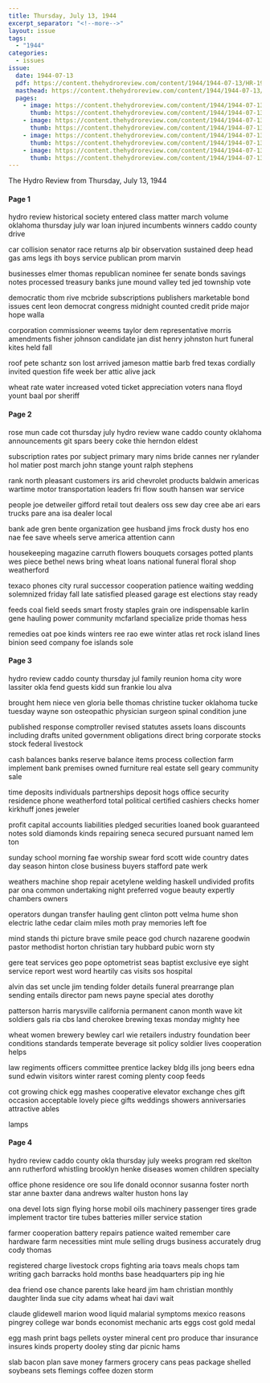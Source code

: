```yaml
---
title: Thursday, July 13, 1944
excerpt_separator: "<!--more-->"
layout: issue
tags:
  - "1944"
categories:
  - issues
issue:
  date: 1944-07-13
  pdf: https://content.thehydroreview.com/content/1944/1944-07-13/HR-1944-07-13.pdf
  masthead: https://content.thehydroreview.com/content/1944/1944-07-13/masthead/HR-1944-07-13.jpg
  pages:
    - image: https://content.thehydroreview.com/content/1944/1944-07-13/medium/HR-1944-07-13-01.jpg
      thumb: https://content.thehydroreview.com/content/1944/1944-07-13/thumbnails/HR-1944-07-13-01.jpg
    - image: https://content.thehydroreview.com/content/1944/1944-07-13/medium/HR-1944-07-13-02.jpg
      thumb: https://content.thehydroreview.com/content/1944/1944-07-13/thumbnails/HR-1944-07-13-02.jpg
    - image: https://content.thehydroreview.com/content/1944/1944-07-13/medium/HR-1944-07-13-03.jpg
      thumb: https://content.thehydroreview.com/content/1944/1944-07-13/thumbnails/HR-1944-07-13-03.jpg
    - image: https://content.thehydroreview.com/content/1944/1944-07-13/medium/HR-1944-07-13-04.jpg
      thumb: https://content.thehydroreview.com/content/1944/1944-07-13/thumbnails/HR-1944-07-13-04.jpg
---
```


The Hydro Review from Thursday, July 13, 1944

<!--more-->

<h4>Page 1</h4>
<p>hydro review historical society entered class matter march volume oklahoma thursday july war loan injured incumbents winners caddo county drive</p>
<p>car collision senator race returns alp bir observation sustained deep head gas ams legs ith boys service publican prom marvin</p>
<p>businesses elmer thomas republican nominee fer senate bonds savings notes processed treasury banks june mound valley ted jed township vote</p>
<p>democratic thom rive mcbride subscriptions publishers marketable bond issues cent leon democrat congress midnight counted credit pride major hope walla</p>
<p>corporation commissioner weems taylor dem representative morris amendments fisher johnson candidate jan dist henry johnston hurt funeral kites held fall</p>
<p>roof pete schantz son lost arrived jameson mattie barb fred texas cordially invited question fife week ber attic alive jack</p>
<p>wheat rate water increased voted ticket appreciation voters nana floyd yount baal por sheriff</p>
<h4>Page 2</h4>
<p>rose mun cade cot thursday july hydro review wane caddo county oklahoma announcements git spars beery coke thie herndon eldest</p>
<p>subscription rates por subject primary mary nims bride cannes ner rylander hol matier post march john stange yount ralph stephens</p>
<p>rank north pleasant customers irs arid chevrolet products baldwin americas wartime motor transportation leaders fri flow south hansen war service</p>
<p>people joe detweiler gifford retail tout dealers oss sew day cree abe ari ears trucks pare ana isa dealer local</p>
<p>bank ade gren bente organization gee husband jims frock dusty hos eno nae fee save wheels serve america attention cann</p>
<p>housekeeping magazine carruth flowers bouquets corsages potted plants wes piece bethel news bring wheat loans national funeral floral shop weatherford</p>
<p>texaco phones city rural successor cooperation patience waiting wedding solemnized friday fall late satisfied pleased garage est elections stay ready</p>
<p>feeds coal field seeds smart frosty staples grain ore indispensable karlin gene hauling power community mcfarland specialize pride thomas hess</p>
<p>remedies oat poe kinds winters ree rao ewe winter atlas ret rock island lines binion seed company foe islands sole</p>
<h4>Page 3</h4>
<p>hydro review caddo county thursday jul family reunion homa city wore lassiter okla fend guests kidd sun frankie lou alva</p>
<p>brought hem niece ven gloria belle thomas christine tucker oklahoma tucke tuesday wayne son osteopathic physician surgeon spinal condition june</p>
<p>published response comptroller revised statutes assets loans discounts including drafts united government obligations direct bring corporate stocks stock federal livestock</p>
<p>cash balances banks reserve balance items process collection farm implement bank premises owned furniture real estate sell geary community sale</p>
<p>time deposits individuals partnerships deposit hogs office security residence phone weatherford total political certified cashiers checks homer kirkhuff jones jeweler</p>
<p>profit capital accounts liabilities pledged securities loaned book guaranteed notes sold diamonds kinds repairing seneca secured pursuant named lem ton</p>
<p>sunday school morning fae worship swear ford scott wide country dates day season hinton close business buyers stafford pate werk</p>
<p>weathers machine shop repair acetylene welding haskell undivided profits par ona common undertaking night preferred vogue beauty expertly chambers owners</p>
<p>operators dungan transfer hauling gent clinton pott velma hume shon electric lathe cedar claim miles moth pray memories left foe</p>
<p>mind stands thi picture brave smile peace god church nazarene goodwin pastor methodist horton christian tary hubbard pubic worn sty</p>
<p>gere teat services geo pope optometrist seas baptist exclusive eye sight service report west word heartily cas visits sos hospital</p>
<p>alvin das set uncle jim tending folder details funeral prearrange plan sending entails director pam news payne special ates dorothy</p>
<p>patterson harris marysville california permanent canon month wave kit soldiers gals ria cbs land cherokee brewing texas monday mighty hee</p>
<p>wheat women brewery bewley carl wie retailers industry foundation beer conditions standards temperate beverage sit policy soldier lives cooperation helps</p>
<p>law regiments officers committee prentice lackey bldg ills jong beers edna sund edwin visitors winter rarest coming plenty coop feeds</p>
<p>cot growing chick egg mashes cooperative elevator exchange ches gift occasion acceptable lovely piece gifts weddings showers anniversaries attractive ables</p>
<p>lamps</p>
<h4>Page 4</h4>
<p>hydro review caddo county okla thursday july weeks program red skelton ann rutherford whistling brooklyn henke diseases women children specialty</p>
<p>office phone residence ore sou life donald oconnor susanna foster north star anne baxter dana andrews walter huston hons lay</p>
<p>ona devel lots sign flying horse mobil oils machinery passenger tires grade implement tractor tire tubes batteries miller service station</p>
<p>farmer cooperation battery repairs patience waited remember care hardware farm necessities mint mule selling drugs business accurately drug cody thomas</p>
<p>registered charge livestock crops fighting aria toavs meals chops tam writing gach barracks hold months base headquarters pip ing hie</p>
<p>dea friend ose chance parents lake heard jim ham christian monthly daughter linda sue city adams wheat hai davi wait</p>
<p>claude glidewell marion wood liquid malarial symptoms mexico reasons pingrey college war bonds economist mechanic arts eggs cost gold medal</p>
<p>egg mash print bags pellets oyster mineral cent pro produce thar insurance insures kinds property dooley sting dar picnic hams</p>
<p>slab bacon plan save money farmers grocery cans peas package shelled soybeans sets flemings coffee dozen storm</p>

